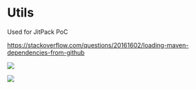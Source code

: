 # Utils
Used for JitPack PoC

https://stackoverflow.com/questions/20161602/loading-maven-dependencies-from-github

<a class="badge-align" href="https://travis-ci.org/leegphillips/Utils"><img src="https://travis-ci.org/leegphillips/Utils.svg?branch=master"/></a>

<a class="badge-align" href="https://www.codacy.com/app/leegphillips/Utils?utm_source=github.com&amp;utm_medium=referral&amp;utm_content=leegphillips/Utils&amp;utm_campaign=Badge_Grade"><img src="https://api.codacy.com/project/badge/Grade/e05b5d4026ef4f4da441f40f8651aaea"/></a>
